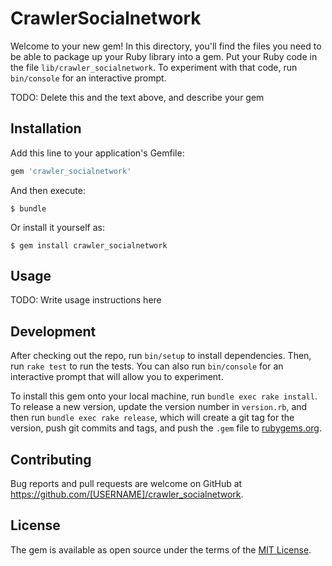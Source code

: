 # CrawlerSocialnetwork

Welcome to your new gem! In this directory, you'll find the files you need to be able to package up your Ruby library into a gem. Put your Ruby code in the file `lib/crawler_socialnetwork`. To experiment with that code, run `bin/console` for an interactive prompt.

TODO: Delete this and the text above, and describe your gem

## Installation

Add this line to your application's Gemfile:

```ruby
gem 'crawler_socialnetwork'
```

And then execute:

    $ bundle

Or install it yourself as:

    $ gem install crawler_socialnetwork

## Usage

TODO: Write usage instructions here

## Development

After checking out the repo, run `bin/setup` to install dependencies. Then, run `rake test` to run the tests. You can also run `bin/console` for an interactive prompt that will allow you to experiment.

To install this gem onto your local machine, run `bundle exec rake install`. To release a new version, update the version number in `version.rb`, and then run `bundle exec rake release`, which will create a git tag for the version, push git commits and tags, and push the `.gem` file to [rubygems.org](https://rubygems.org).

## Contributing

Bug reports and pull requests are welcome on GitHub at https://github.com/[USERNAME]/crawler_socialnetwork.


## License

The gem is available as open source under the terms of the [MIT License](http://opensource.org/licenses/MIT).

